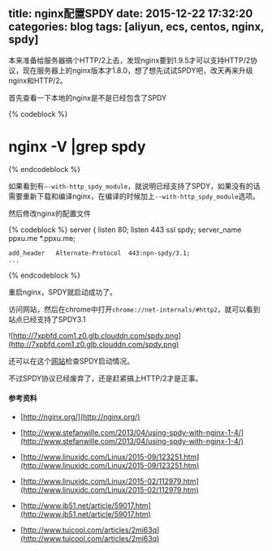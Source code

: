 title: nginx配置SPDY
date: 2015-12-22 17:32:20
categories: blog
tags: [aliyun, ecs, centos, nginx, spdy]
---
本来准备给服务器搞个HTTP/2上去，发现nginx要到1.9.5才可以支持HTTP/2协议，现在服务器上的nginx版本才1.8.0，想了想先试试SPDY吧，改天再来升级nginx和HTTP/2。

<!--more-->

首先查看一下本地的nginx是不是已经包含了SPDY

{% codeblock %}
# nginx -V |grep spdy
{% endcodeblock %}

如果看到有`–-with-http_spdy_module`，就说明已经支持了SPDY，如果没有的话需要重新下载和编译nginx，在编译的时候加上`--with-http_spdy_module`选项。

然后修改nginx的配置文件

{% codeblock %}
server {
    listen       80;
    listen       443 ssl spdy;
    server_name  ppxu.me *.ppxu.me;

    add_header   Alternate-Protocol  443:npn-spdy/3.1;
    ...
{% endcodeblock %}

重启nginx，SPDY就启动成功了。

访问网站，然后在chrome中打开`chrome://net-internals/#http2`，就可以看到站点已经支持了SPDY3.1

![http://7xpbfd.com1.z0.glb.clouddn.com/spdy.png](http://7xpbfd.com1.z0.glb.clouddn.com/spdy.png)

还可以在这个[网站](https://spdycheck.org/)检查SPDY启动情况。

不过SPDY协议已经废弃了，还是赶紧搞上HTTP/2才是正事。

#### 参考资料

* [http://nginx.org/](http://nginx.org/)

* [http://www.stefanwille.com/2013/04/using-spdy-with-nginx-1-4/](http://www.stefanwille.com/2013/04/using-spdy-with-nginx-1-4/)

* [http://www.linuxidc.com/Linux/2015-09/123251.htm](http://www.linuxidc.com/Linux/2015-09/123251.htm)

* [http://www.linuxidc.com/Linux/2015-02/112979.htm](http://www.linuxidc.com/Linux/2015-02/112979.htm)

* [http://www.jb51.net/article/59017.htm](http://www.jb51.net/article/59017.htm)

* [http://www.tuicool.com/articles/2mi63q](http://www.tuicool.com/articles/2mi63q)
